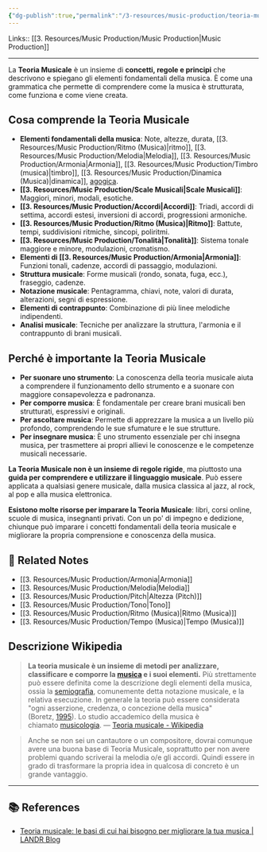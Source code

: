 ```yaml
---
{"dg-publish":true,"permalink":"/3-resources/music-production/teoria-musicale/","tags":["topic"]}
---
```


Links:: [[3. Resources/Music Production/Music Production\|Music Production]]

---
La **Teoria Musicale** è un insieme di **concetti, regole e principi** che descrivono e spiegano gli elementi fondamentali della musica. È come una grammatica che permette di comprendere come la musica è strutturata, come funziona e come viene creata.

## Cosa comprende la Teoria Musicale

- **Elementi fondamentali della musica**: Note, altezze, durata, [[3. Resources/Music Production/Ritmo (Musica)\|ritmo]], [[3. Resources/Music Production/Melodia\|Melodia]], [[3. Resources/Music Production/Armonia\|Armonia]], [[3. Resources/Music Production/Timbro (musica)\|timbro]], [[3. Resources/Music Production/Dinamica (Musica)\|dinamica]], [agogica](https://it.wikipedia.org/wiki/Agogica).
- **[[3. Resources/Music Production/Scale Musicali\|Scale Musicali]]**: Maggiori, minori, modali, esotiche.
- **[[3. Resources/Music Production/Accordi\|Accordi]]**: Triadi, accordi di settima, accordi estesi, inversioni di accordi, progressioni armoniche.
- **[[3. Resources/Music Production/Ritmo (Musica)\|Ritmo]]**: Battute, tempi, suddivisioni ritmiche, sincopi, poliritmi.
- **[[3. Resources/Music Production/Tonalità\|Tonalità]]**: Sistema tonale maggiore e minore, modulazioni, cromatismo.
- **Elementi di [[3. Resources/Music Production/Armonia\|Armonia]]**: Funzioni tonali, cadenze, accordi di passaggio, modulazioni.
- **Struttura musicale**: Forme musicali (rondo, sonata, fuga, ecc.), fraseggio, cadenze.
- **Notazione musicale**: Pentagramma, chiavi, note, valori di durata, alterazioni, segni di espressione.
- **Elementi di contrappunto**: Combinazione di più linee melodiche indipendenti.
- **Analisi musicale**: Tecniche per analizzare la struttura, l'armonia e il contrappunto di brani musicali.

## Perché è importante la Teoria Musicale

- **Per suonare uno strumento**: La conoscenza della teoria musicale aiuta a comprendere il funzionamento dello strumento e a suonare con maggiore consapevolezza e padronanza.
- **Per comporre musica**: È fondamentale per creare brani musicali ben strutturati, espressivi e originali.
- **Per ascoltare musica**: Permette di apprezzare la musica a un livello più profondo, comprendendo le sue sfumature e le sue strutture.
- **Per insegnare musica**: È uno strumento essenziale per chi insegna musica, per trasmettere ai propri allievi le conoscenze e le competenze musicali necessarie.

**La Teoria Musicale non è un insieme di regole rigide**, ma piuttosto una **guida per comprendere e utilizzare il linguaggio musicale**. Può essere applicata a qualsiasi genere musicale, dalla musica classica al jazz, al rock, al pop e alla musica elettronica.

**Esistono molte risorse per imparare la Teoria Musicale**: libri, corsi online, scuole di musica, insegnanti privati. Con un po' di impegno e dedizione, chiunque può imparare i concetti fondamentali della teoria musicale e migliorare la propria comprensione e conoscenza della musica.



## 🔗 Related Notes

- [[3. Resources/Music Production/Armonia\|Armonia]]
- [[3. Resources/Music Production/Melodia\|Melodia]]
- [[3. Resources/Music Production/Pitch\|Altezza (Pitch)]]
- [[3. Resources/Music Production/Tono\|Tono]]
- [[3. Resources/Music Production/Ritmo (Musica)\|Ritmo (Musica)]]
- [[3. Resources/Music Production/Tempo (Musica)\|Tempo (Musica)]]


## Descrizione Wikipedia

> **La teoria musicale è un insieme di metodi per analizzare, classificare e comporre la [musica](https://it.wikipedia.org/wiki/Musica) e i suoi elementi.** Più strettamente può essere definita come la descrizione degli elementi della musica, ossia la [semiografia](https://it.wikipedia.org/wiki/Semiografia_musicale), comunemente detta notazione musicale, e la relativa esecuzione. In generale la teoria può essere considerata "ogni asserzione, credenza, o concezione della musica" (Boretz, [1995](https://it.wikipedia.org/wiki/1995)). Lo studio accademico della musica è chiamato [musicologia](https://it.wikipedia.org/wiki/Musicologia). — [Teoria musicale - Wikipedia](https://it.wikipedia.org/wiki/Teoria_musicale)
 
> Anche se non sei un cantautore o un compositore, dovrai comunque avere una buona base di Teoria Musicale, soprattutto per non avere problemi quando scriverai la melodia o/e gli accordi.
> Quindi essere in grado di trasformare la propria idea in qualcosa di concreto è un grande vantaggio.


---
## 📚 References

- [Teoria musicale: le basi di cui hai bisogno per migliorare la tua musica | LANDR Blog](https://blog.landr.com/it/music-theory/)


